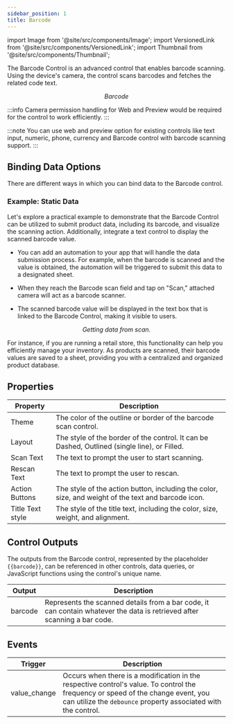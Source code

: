 ```yaml
---
sidebar_position: 1
title: Barcode
---
```


import Image from '@site/src/components/Image';
import VersionedLink from '@site/src/components/VersionedLink';
import Thumbnail from '@site/src/components/Thumbnail';

The Barcode Control is an advanced control that enables barcode scanning. Using the device's camera, the control scans barcodes and fetches the related code text.

<figure>
  <Thumbnail src="/img/reference/controls/barcode/preview.png" alt="Barcode" />
  <figcaption align = "center"><i>Barcode</i></figcaption>
</figure>

:::info
Camera permission handling for Web and Preview would be required for the control to work efficiently.
:::


:::note 
You can use web and preview option for existing controls like text input, numeric, phone, currency and Barcode control with barcode scanning support.
:::

## Binding Data Options

 There are different ways in which you can bind data to the Barcode control.

### Example: Static Data 

Let's explore a practical example to demonstrate that the Barcode Control can be utilized to submit product data, including its barcode, and visualize the scanning action. Additionally, integrate a text control to display the scanned barcode value. 

- You can add an automation to your app that will handle the data submission process. For example, when the barcode is scanned and the value is obtained, the automation will be triggered to submit this data to a designated sheet.

- When they reach the Barcode scan field and tap on "Scan," attached camera will act as a barcode scanner.

- The scanned barcode value will be displayed in the text box that is linked to the Barcode Control, making it visible to users.

<figure>
  <Thumbnail src="/img/reference/controls/barcode/example.jpeg" alt="Getting data from scan." />
  <figcaption align = "center"><i>Getting data from scan.</i></figcaption>
</figure>

For instance, if you are running a retail store, this functionality can help you efficiently manage your inventory. As products are scanned, their barcode values are saved to a sheet, providing you with a centralized and organized product database.


## Properties


| Property       | Description                                                                                           |
|----------------|-------------------------------------------------------------------------------------------------------|
| Theme          | The color of the outline or border of the barcode scan control.                                      |
| Layout         | The style of the border of the control. It can be Dashed, Outlined (single line), or Filled.       |
| Scan Text      | The text to prompt the user to start scanning.                                                       |
| Rescan Text    | The text to prompt the user to rescan.                                                               |
| Action Buttons | The style of the action button, including the color, size, and weight of the text and barcode icon. |
| Title Text style | The style of the title text, including the color, size, weight, and alignment.                      |

## Control Outputs

The outputs from the Barcode control, represented by the placeholder `{{barcode}}`, can be referenced in other controls, data queries, or JavaScript functions using the control's unique name.

| Output       | Description                                                                                                  |
|--------------|--------------------------------------------------------------------------------------------------------------|
| barcode    | Represents the scanned details from a bar code, it can contain whatever the data is retrieved after scanning a bar code.                        |


## Events

| Trigger                   | Description                                                                             |
|--------------------------|-----------------------------------------------------------------------------------------|
| value_change                | Occurs when there is a modification in the respective control's value. To control the frequency or speed of the change event, you can utilize the `debounce` property associated with the control. |